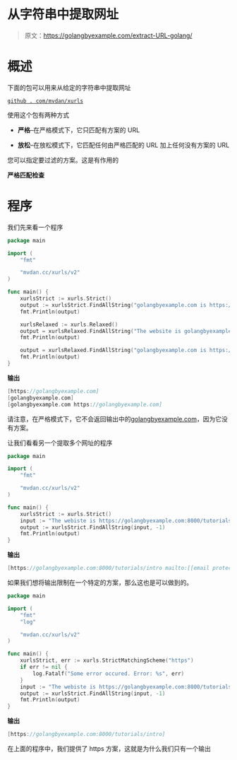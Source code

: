 # 从字符串中提取网址

> 原文：<https://golangbyexample.com/extract-URL-golang/>

# **概述**

下面的包可以用来从给定的字符串中提取网址

[`github . com/mvdan/xurls`](https://github.com/mvdan/xurls)

使用这个包有两种方式

*   **严格**–在严格模式下，它只匹配有方案的 URL

*   **放松**–在放松模式下，它匹配任何由严格匹配的 URL 加上任何没有方案的 URL

您可以指定要过滤的方案。这是有作用的

**严格匹配检查**

# **程序**

我们先来看一个程序

```go
package main

import (
	"fmt"

	"mvdan.cc/xurls/v2"
)

func main() {
	xurlsStrict := xurls.Strict()
	output := xurlsStrict.FindAllString("golangbyexample.com is https://golangbyexample.com", -1)
	fmt.Println(output)

	xurlsRelaxed := xurls.Relaxed()
	output = xurlsRelaxed.FindAllString("The website is golangbyexample.com", -1)
	fmt.Println(output)

	output = xurlsRelaxed.FindAllString("golangbyexample.com is https://golangbyexample.com", -1)
	fmt.Println(output)
}
```

**输出**

```go
[https://golangbyexample.com]
[golangbyexample.com]
[golangbyexample.com https://golangbyexample.com]
```

请注意，在严格模式下，它不会返回输出中的[golangbyexample.com](http://golangbyexample.com)，因为它没有方案。

让我们看看另一个提取多个网址的程序

```go
package main

import (
	"fmt"

	"mvdan.cc/xurls/v2"
)

func main() {
	xurlsStrict := xurls.Strict()
	input := "The webiste is https://golangbyexample.com:8000/tutorials/intro amd mail to mailto:[[email protected]](/cdn-cgi/l/email-protection)"
	output := xurlsStrict.FindAllString(input, -1)
	fmt.Println(output)
}
```

**输出**

```go
[https://golangbyexample.com:8000/tutorials/intro mailto:[[email protected]](/cdn-cgi/l/email-protection)]
```

如果我们想将输出限制在一个特定的方案，那么这也是可以做到的。

```go
package main

import (
	"fmt"
	"log"

	"mvdan.cc/xurls/v2"
)

func main() {
	xurlsStrict, err := xurls.StrictMatchingScheme("https")
	if err != nil {
		log.Fatalf("Some error occured. Error: %s", err)
	}
	input := "The webiste is https://golangbyexample.com:8000/tutorials/intro amd mail to mailto:[[email protected]](/cdn-cgi/l/email-protection)"
	output := xurlsStrict.FindAllString(input, -1)
	fmt.Println(output)
}
```

**输出**

```go
[https://golangbyexample.com:8000/tutorials/intro]
```

在上面的程序中，我们提供了 https 方案，这就是为什么我们只有一个输出